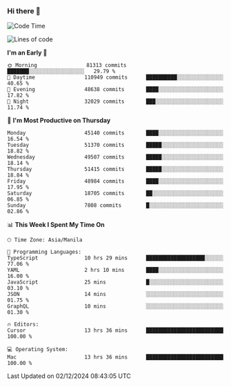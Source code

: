 ### Hi there 👋

<!--START_SECTION:waka-->
![Code Time](http://img.shields.io/badge/Code%20Time-5%2C723%20hrs%2054%20mins-blue)

![Lines of code](https://img.shields.io/badge/From%20Hello%20World%20I%27ve%20Written-111.0%20million%20lines%20of%20code-blue)

**I'm an Early 🐤** 

```text
🌞 Morning                81313 commits       ███████░░░░░░░░░░░░░░░░░░   29.79 % 
🌆 Daytime                110949 commits      ██████████░░░░░░░░░░░░░░░   40.65 % 
🌃 Evening                48638 commits       ████░░░░░░░░░░░░░░░░░░░░░   17.82 % 
🌙 Night                  32029 commits       ███░░░░░░░░░░░░░░░░░░░░░░   11.74 % 
```
📅 **I'm Most Productive on Thursday** 

```text
Monday                   45140 commits       ████░░░░░░░░░░░░░░░░░░░░░   16.54 % 
Tuesday                  51370 commits       █████░░░░░░░░░░░░░░░░░░░░   18.82 % 
Wednesday                49507 commits       █████░░░░░░░░░░░░░░░░░░░░   18.14 % 
Thursday                 51415 commits       █████░░░░░░░░░░░░░░░░░░░░   18.84 % 
Friday                   48984 commits       ████░░░░░░░░░░░░░░░░░░░░░   17.95 % 
Saturday                 18705 commits       ██░░░░░░░░░░░░░░░░░░░░░░░   06.85 % 
Sunday                   7808 commits        █░░░░░░░░░░░░░░░░░░░░░░░░   02.86 % 
```


📊 **This Week I Spent My Time On** 

```text
🕑︎ Time Zone: Asia/Manila

💬 Programming Languages: 
TypeScript               10 hrs 29 mins      ███████████████████░░░░░░   77.06 % 
YAML                     2 hrs 10 mins       ████░░░░░░░░░░░░░░░░░░░░░   16.00 % 
JavaScript               25 mins             █░░░░░░░░░░░░░░░░░░░░░░░░   03.10 % 
JSON                     14 mins             ░░░░░░░░░░░░░░░░░░░░░░░░░   01.75 % 
GraphQL                  10 mins             ░░░░░░░░░░░░░░░░░░░░░░░░░   01.30 % 

🔥 Editors: 
Cursor                   13 hrs 36 mins      █████████████████████████   100.00 % 

💻 Operating System: 
Mac                      13 hrs 36 mins      █████████████████████████   100.00 % 
```


 Last Updated on 02/12/2024 08:43:05 UTC
<!--END_SECTION:waka-->


<!--
**rad182/rad182** is a ✨ _special_ ✨ repository because its `README.md` (this file) appears on your GitHub profile.

Here are some ideas to get you started:

- 🔭 I’m currently working on ...
- 🌱 I’m currently learning ...
- 👯 I’m looking to collaborate on ...
- 🤔 I’m looking for help with ...
- 💬 Ask me about ...
- 📫 How to reach me: ...
- 😄 Pronouns: ...
- ⚡ Fun fact: ...
-->
